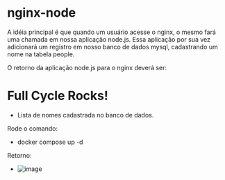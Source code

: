# nginx-node
A idéia principal é que quando um usuário acesse o nginx, o mesmo fará uma chamada em nossa aplicação node.js. Essa aplicação por sua vez adicionará um registro em nosso banco de dados mysql, cadastrando um nome na tabela people.

O retorno da aplicação node.js para o nginx deverá ser:

<h1>Full Cycle Rocks!</h1>

- Lista de nomes cadastrada no banco de dados.

Rode o comando: 
- docker compose up -d

Retorno: 

- ![image](https://user-images.githubusercontent.com/58008549/211970193-52b810c7-9dab-400d-9df0-0682b68d4260.png)
